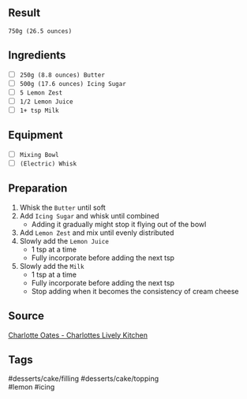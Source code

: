 ## Result
`750g (26.5 ounces)`
## Ingredients
- [ ] `250g (8.8 ounces) Butter`
- [ ] `500g (17.6 ounces) Icing Sugar`
- [ ] `5 Lemon Zest`
- [ ] `1/2 Lemon Juice`
- [ ] `1+ tsp Milk`
## Equipment
- [ ] `Mixing Bowl`
- [ ] `(Electric) Whisk`
## Preparation
1. Whisk the `Butter` until soft
2. Add `Icing Sugar` and whisk until combined
   - Adding it gradually might stop it flying out of the bowl
3. Add `Lemon Zest` and mix until evenly distributed
4. Slowly add the `Lemon Juice`
   - 1 tsp at a time
   - Fully incorporate before adding the next tsp
5. Slowly add the `Milk`
   - 1 tsp at a time
   - Fully incorporate before adding the next tsp
   - Stop adding when it becomes the consistency of cream cheese
## Source
[Charlotte Oates - Charlottes Lively Kitchen](https://charlotteslivelykitchen.com/lemon-buttercream/)
## Tags
#desserts/cake/filling #desserts/cake/topping<br>
#lemon #icing
